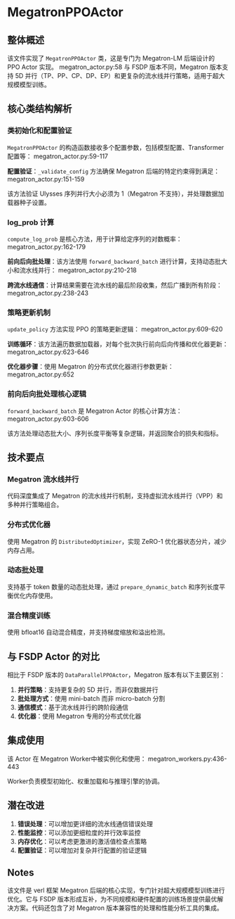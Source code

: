 # MegatronPPOActor

## 整体概述

该文件实现了 `MegatronPPOActor` 类，这是专门为 Megatron-LM 后端设计的 PPO Actor 实现。 megatron_actor.py:58 与 FSDP 版本不同，Megatron 版本支持 5D 并行（TP、PP、CP、DP、EP）和更复杂的流水线并行策略，适用于超大规模模型训练。

## 核心类结构解析

### 类初始化和配置验证

`MegatronPPOActor` 的构造函数接收多个配置参数，包括模型配置、Transformer 配置等： megatron_actor.py:59-117

**配置验证**：`_validate_config` 方法确保 Megatron 后端的特定约束得到满足： megatron_actor.py:151-159

该方法验证 Ulysses 序列并行大小必须为 1（Megatron 不支持），并处理数据加载器种子设置。

### log_prob 计算

`compute_log_prob` 是核心方法，用于计算给定序列的对数概率： megatron_actor.py:162-179

**前向后向批处理**：该方法使用 `forward_backward_batch` 进行计算，支持动态批大小和流水线并行： megatron_actor.py:210-218

**跨流水线通信**：计算结果需要在流水线的最后阶段收集，然后广播到所有阶段： megatron_actor.py:238-243

### 策略更新机制

`update_policy` 方法实现 PPO 的策略更新逻辑： megatron_actor.py:609-620

**训练循环**：该方法遍历数据加载器，对每个批次执行前向后向传播和优化器更新： megatron_actor.py:623-646

**优化器步骤**：使用 Megatron 的分布式优化器进行参数更新： megatron_actor.py:652

### 前向后向批处理核心逻辑

`forward_backward_batch` 是 Megatron Actor 的核心计算方法： megatron_actor.py:603-606

该方法处理动态批大小、序列长度平衡等复杂逻辑，并返回聚合的损失和指标。

## 技术要点

### Megatron 流水线并行

代码深度集成了 Megatron 的流水线并行机制，支持虚拟流水线并行（VPP）和多种并行策略组合。

### 分布式优化器

使用 Megatron 的 `DistributedOptimizer`，实现 ZeRO-1 优化器状态分片，减少内存占用。

### 动态批处理

支持基于 token 数量的动态批处理，通过 `prepare_dynamic_batch` 和序列长度平衡优化内存使用。

### 混合精度训练

使用 bfloat16 自动混合精度，并支持梯度缩放和溢出检测。

## 与 FSDP Actor 的对比

相比于 FSDP 版本的 `DataParallelPPOActor`，Megatron 版本有以下主要区别：

1. **并行策略**：支持更复杂的 5D 并行，而非仅数据并行
2. **批处理方式**：使用 mini-batch 而非 micro-batch 分割
3. **通信模式**：基于流水线并行的跨阶段通信
4. **优化器**：使用 Megatron 专用的分布式优化器

## 集成使用

该 Actor 在 Megatron Worker中被实例化和使用： megatron_workers.py:436-443

Worker负责模型初始化、权重加载和与推理引擎的协调。

## 潜在改进

1. **错误处理**：可以增加更详细的流水线通信错误处理
2. **性能监控**：可以添加更细粒度的并行效率监控
3. **内存优化**：可以考虑更激进的激活值检查点策略
4. **配置验证**：可以增加对复杂并行配置的验证逻辑

## Notes

该文件是 verl 框架 Megatron 后端的核心实现，专门针对超大规模模型训练进行优化。它与 FSDP 版本形成互补，为不同规模和硬件配置的训练场景提供最优解决方案。代码还包含了对 Megatron 版本兼容性的处理和性能分析工具的集成。
